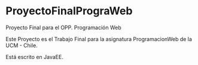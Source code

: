 ProyectoFinalPrograWeb
======================

Proyecto Final para el OPP. Programación Web

Este Proyecto es el Trabajo Final para la asignatura ProgramacionWeb de la UCM - Chile.

Está escrito en JavaEE.
